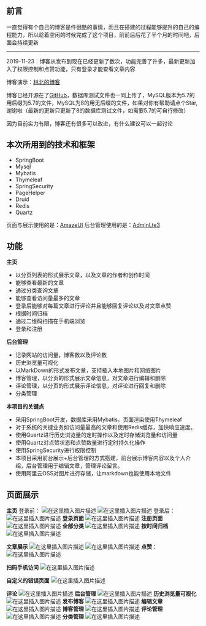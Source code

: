 
## 前言

一直觉得有个自己的博客是件很酷的事情，而且在搭建的过程能够提升的自己的编程能力，所以趁着空闲的时候完成了这个项目，前前后后花了半个月的时间吧，后面会持续更新

---

2019-11-23：博客从发布到现在已经更新了数次，功能完善了许多，最新更新加入了权限控制和点赞功能，只有登录才能查看文章内容


博客演示：[林北的博客](http://lpepsi.top/)

博客已经开源在了[GitHub](https://github.com/WRCoding/L-Blog)，数据库测试文件也一同上传了，MySQL版本为5.7的用后缀为5.7的文件，MySQL为8的用无后缀的文件，如果对你有帮助请点个Star,谢谢啦（最新的更新只更新了8的数据库测试文件，如需要5.7的可自行修改）

因为目前实力有限，博客还有很多可以改进，有什么建议可以一起讨论
## 本次所用到的技术和框架

 - SpringBoot
 - Mysql
 - Mybatis
 - Thymeleaf
 - SpringSecurity
 - PageHelper
 - Druid
 - Redis
 - Quartz

页面与展示使用的是：[AmazeUI](https://amazeui.clouddeep.cn/)
后台管理使用的是：[AdminLte3](https://adminlte.io/themes/dev/AdminLTE/index3.html)

## 功能
**主页**

 - 以分页列表的形式展示文章，以及文章的作者和创作时间
 - 能够查看最新的文章
 - 通过分类查询文章
 - 能够查看访问量最多的文章
 - 登录后能够对每篇文章进行评论并且能够回复评论以及对文章点赞
 - 根据时间归档
 - 通过二维码扫描在手机端浏览
 - 登录和注册

**后台管理**

 - 记录网站的访问量，博客数以及评论数
 - 历史浏览量可视化
 - 以MarkDown的形式发布文章，支持插入本地图片和网络图片
 - 博客管理，以分页的形式展示文章信息，对文章进行编辑和删除
 - 评论管理，以分页的形式展示评论信息，对评论进行回复和删除
 - 分类管理


**本项目的关键点**

 - 采用SpringBoot开发，数据库采用Mybatis，页面渲染使用Thymeleaf
 - 对于系统的关键业务如访问量最高的文章和使用Redis缓存，加快响应速度。
 - 使用Quartz进行历史浏览量的定时操作以及定时存储浏览量和访问量
 - 使用Quartz对点赞状态和点赞数量进行定时持久化操作
 - 使用SpringSecurity进行权限控制
 - 本项目采用前台展示+后台管理的方式搭建，前台展示博客内容以及个人介绍，后台管理用于编辑文章，管理评论留言。
 - 使用阿里云OSS对图片进行存储，让markdown也能使用本地文件


## 页面展示
**主页**
登录前：
![在这里插入图片描述](https://img-blog.csdnimg.cn/20191123133033371.png?x-oss-process=image/watermark,type_ZmFuZ3poZW5naGVpdGk,shadow_10,text_aHR0cHM6Ly9ibG9nLmNzZG4ubmV0L3FxXzQwODY2ODk3,size_16,color_FFFFFF,t_70)
![在这里插入图片描述](https://img-blog.csdnimg.cn/20191106174913891.png?x-oss-process=image/watermark,type_ZmFuZ3poZW5naGVpdGk,shadow_10,text_aHR0cHM6Ly9ibG9nLmNzZG4ubmV0L3FxXzQwODY2ODk3,size_16,color_FFFFFF,t_70)
登录后：
![在这里插入图片描述](https://img-blog.csdnimg.cn/20191123133147373.png?x-oss-process=image/watermark,type_ZmFuZ3poZW5naGVpdGk,shadow_10,text_aHR0cHM6Ly9ibG9nLmNzZG4ubmV0L3FxXzQwODY2ODk3,size_16,color_FFFFFF,t_70)
**登录页面**
![在这里插入图片描述](https://img-blog.csdnimg.cn/20191123133324155.png?x-oss-process=image/watermark,type_ZmFuZ3poZW5naGVpdGk,shadow_10,text_aHR0cHM6Ly9ibG9nLmNzZG4ubmV0L3FxXzQwODY2ODk3,size_16,color_FFFFFF,t_70)
**注册页面**
![在这里插入图片描述](https://img-blog.csdnimg.cn/20191123133350897.png?x-oss-process=image/watermark,type_ZmFuZ3poZW5naGVpdGk,shadow_10,text_aHR0cHM6Ly9ibG9nLmNzZG4ubmV0L3FxXzQwODY2ODk3,size_16,color_FFFFFF,t_70)
**全部分类**
![在这里插入图片描述](https://img-blog.csdnimg.cn/20191106174817978.png?x-oss-process=image/watermark,type_ZmFuZ3poZW5naGVpdGk,shadow_10,text_aHR0cHM6Ly9ibG9nLmNzZG4ubmV0L3FxXzQwODY2ODk3,size_16,color_FFFFFF,t_70)
**按时间归档**
![在这里插入图片描述](https://img-blog.csdnimg.cn/20190923170713473.png?x-oss-process=image/watermark,type_ZmFuZ3poZW5naGVpdGk,shadow_10,text_aHR0cHM6Ly9ibG9nLmNzZG4ubmV0L3FxXzQwODY2ODk3,size_16,color_FFFFFF,t_70)

**文章展示**
![在这里插入图片描述](https://img-blog.csdnimg.cn/20190930083052457.png?x-oss-process=image/watermark,type_ZmFuZ3poZW5naGVpdGk,shadow_10,text_aHR0cHM6Ly9ibG9nLmNzZG4ubmV0L3FxXzQwODY2ODk3,size_16,color_FFFFFF,t_70)
![在这里插入图片描述](https://img-blog.csdnimg.cn/20190922160249297.png?x-oss-process=image/watermark,type_ZmFuZ3poZW5naGVpdGk,shadow_10,text_aHR0cHM6Ly9ibG9nLmNzZG4ubmV0L3FxXzQwODY2ODk3,size_16,color_FFFFFF,t_70)
**点赞：**
![在这里插入图片描述](https://img-blog.csdnimg.cn/20191123133235140.png?x-oss-process=image/watermark,type_ZmFuZ3poZW5naGVpdGk,shadow_10,text_aHR0cHM6Ly9ibG9nLmNzZG4ubmV0L3FxXzQwODY2ODk3,size_16,color_FFFFFF,t_70)

**扫码手机访问**
![在这里插入图片描述](https://img-blog.csdnimg.cn/20190916065329397.png?x-oss-process=image/watermark,type_ZmFuZ3poZW5naGVpdGk,shadow_10,text_aHR0cHM6Ly9ibG9nLmNzZG4ubmV0L3FxXzQwODY2ODk3,size_16,color_FFFFFF,t_70)


**自定义的错误页面**
![在这里插入图片描述](https://img-blog.csdnimg.cn/20190914084713827.png?x-oss-process=image/watermark,type_ZmFuZ3poZW5naGVpdGk,shadow_10,text_aHR0cHM6Ly9ibG9nLmNzZG4ubmV0L3FxXzQwODY2ODk3,size_16,color_FFFFFF,t_70)


**评论**
![在这里插入图片描述](https://img-blog.csdnimg.cn/20190801113257687.png?x-oss-process=image/watermark,type_ZmFuZ3poZW5naGVpdGk,shadow_10,text_aHR0cHM6Ly9ibG9nLmNzZG4ubmV0L3FxXzQwODY2ODk3,size_16,color_FFFFFF,t_70)
**后台管理**
![在这里插入图片描述](https://img-blog.csdnimg.cn/20191106143744140.png?x-oss-process=image/watermark,type_ZmFuZ3poZW5naGVpdGk,shadow_10,text_aHR0cHM6Ly9ibG9nLmNzZG4ubmV0L3FxXzQwODY2ODk3,size_16,color_FFFFFF,t_70)
**历史浏览量可视化**
![在这里插入图片描述](https://img-blog.csdnimg.cn/20191106144043321.png?x-oss-process=image/watermark,type_ZmFuZ3poZW5naGVpdGk,shadow_10,text_aHR0cHM6Ly9ibG9nLmNzZG4ubmV0L3FxXzQwODY2ODk3,size_16,color_FFFFFF,t_70)
**发布博客**
![在这里插入图片描述](https://img-blog.csdnimg.cn/20190916070420198.png?x-oss-process=image/watermark,type_ZmFuZ3poZW5naGVpdGk,shadow_10,text_aHR0cHM6Ly9ibG9nLmNzZG4ubmV0L3FxXzQwODY2ODk3,size_16,color_FFFFFF,t_70)
**编辑文章**
![在这里插入图片描述](https://img-blog.csdnimg.cn/20190916070448733.png?x-oss-process=image/watermark,type_ZmFuZ3poZW5naGVpdGk,shadow_10,text_aHR0cHM6Ly9ibG9nLmNzZG4ubmV0L3FxXzQwODY2ODk3,size_16,color_FFFFFF,t_70)
**博客管理**
![在这里插入图片描述](https://img-blog.csdnimg.cn/2019080111360271.png?x-oss-process=image/watermark,type_ZmFuZ3poZW5naGVpdGk,shadow_10,text_aHR0cHM6Ly9ibG9nLmNzZG4ubmV0L3FxXzQwODY2ODk3,size_16,color_FFFFFF,t_70)
**评论管理**
![在这里插入图片描述](https://img-blog.csdnimg.cn/20190801113633125.png?x-oss-process=image/watermark,type_ZmFuZ3poZW5naGVpdGk,shadow_10,text_aHR0cHM6Ly9ibG9nLmNzZG4ubmV0L3FxXzQwODY2ODk3,size_16,color_FFFFFF,t_70)
**分类管理**
![在这里插入图片描述](https://img-blog.csdnimg.cn/20190914084031822.png?x-oss-process=image/watermark,type_ZmFuZ3poZW5naGVpdGk,shadow_10,text_aHR0cHM6Ly9ibG9nLmNzZG4ubmV0L3FxXzQwODY2ODk3,size_16,color_FFFFFF,t_70)